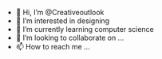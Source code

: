 - 👋 Hi, I’m @Creativeoutlook
- 👀 I’m interested in designing
- 🌱 I’m currently learning computer science
- 💞️ I’m looking to collaborate on ...
- 📫 How to reach me ...

<!---
Creativeoutlook/Creativeoutlook is a ✨ special ✨ repository because its `README.md` (this file) appears on your GitHub profile.
You can click the Preview link to take a look at your changes.
--->
